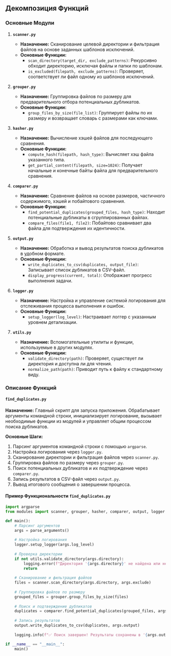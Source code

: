 ## Декомпозиция Функций

### Основные Модули

1. **`scanner.py`**
    - **Назначение:** Сканирование целевой директории и фильтрация файлов на основе заданных шаблонов исключений.
    - **Основные Функции:**
        - `scan_directory(target_dir, exclude_patterns)`: Рекурсивно обходит директорию, исключая файлы и папки по
          шаблонам.
        - `is_excluded(filepath, exclude_patterns)`: Проверяет, соответствует ли файл одному из шаблонов исключений.

2. **`grouper.py`**
    - **Назначение:** Группировка файлов по размеру для предварительного отбора потенциальных дубликатов.
    - **Основные Функции:**
        - `group_files_by_size(file_list)`: Группирует файлы по их размеру и возвращает словарь с размерами как ключами.

3. **`hasher.py`**
    - **Назначение:** Вычисление хэшей файлов для последующего сравнения.
    - **Основные Функции:**
        - `compute_hash(filepath, hash_type)`: Вычисляет хэш файла указанного типа.
        - `get_partial_content(filepath, size=1024)`: Получает начальные и конечные байты файла для предварительного
          сравнения.

4. **`comparer.py`**
    - **Назначение:** Сравнение файлов на основе размеров, частичного содержимого, хэшей и побайтового сравнения.
    - **Основные Функции:**
        - `find_potential_duplicates(grouped_files, hash_type)`: Находит потенциальные дубликаты в сгруппированных
          файлах.
        - `compare_files(file1, file2)`: Побайтово сравнивает два файла для подтверждения их идентичности.

5. **`output.py`**
    - **Назначение:** Обработка и вывод результатов поиска дубликатов в удобном формате.
    - **Основные Функции:**
        - `write_duplicates_to_csv(duplicates, output_file)`: Записывает список дубликатов в CSV-файл.
        - `display_progress(current, total)`: Отображает прогресс выполнения задачи.

6. **`logger.py`**
    - **Назначение:** Настройка и управление системой логирования для отслеживания процесса выполнения и ошибок.
    - **Основные Функции:**
        - `setup_logger(log_level)`: Настраивает логгер с указанным уровнем детализации.

7. **`utils.py`**
    - **Назначение:** Вспомогательные утилиты и функции, используемые в других модулях.
    - **Основные Функции:**
        - `validate_directory(path)`: Проверяет, существует ли директория и доступна ли для чтения.
        - `normalize_path(path)`: Приводит путь к файлу к стандартному виду.

### Описание Функций

#### `find_duplicates.py`

**Назначение:** Главный скрипт для запуска приложения. Обрабатывает аргументы командной строки, инициализирует
логирование, вызывает необходимые функции из модулей и управляет общим процессом поиска дубликатов.

**Основные Шаги:**

1. Парсинг аргументов командной строки с помощью `argparse`.
2. Настройка логирования через `logger.py`.
3. Сканирование директории и фильтрация файлов через `scanner.py`.
4. Группировка файлов по размеру через `grouper.py`.
5. Поиск потенциальных дубликатов и их подтверждение через `comparer.py`.
6. Запись результатов в CSV-файл через `output.py`.
7. Вывод итогового сообщения о завершении процесса.

#### Пример Функциональности `find_duplicates.py`

```python
import argparse
from modules import scanner, grouper, hasher, comparer, output, logger

def main():
    # Парсинг аргументов
    args = parse_arguments()
    
    # Настройка логирования
    logger.setup_logger(args.log_level)
    
    # Проверка директории
    if not utils.validate_directory(args.directory):
        logging.error(f"Директория '{args.directory}' не найдена или недоступна.")
        return
    
    # Сканирование и фильтрация файлов
    files = scanner.scan_directory(args.directory, args.exclude)
    
    # Группировка файлов по размеру
    grouped_files = grouper.group_files_by_size(files)
    
    # Поиск и подтверждение дубликатов
    duplicates = comparer.find_potential_duplicates(grouped_files, args.hash_type)
    
    # Запись результатов
    output.write_duplicates_to_csv(duplicates, args.output)
    
    logging.info(f"✅ Поиск завершен! Результаты сохранены в '{args.output}'.")

if __name__ == "__main__":
    main()
